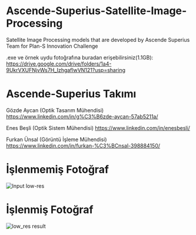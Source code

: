 # Ascende-Superius-Satellite-Image-Processing
Satellite Image Processing models that are developed by Ascende Superius Team for Plan-S Innovation Challenge

.exe ve örnek uydu fotoğrafına buradan erişebilirsiniz(1.1GB): 
https://drive.google.com/drive/folders/1a4-9UkrVXUFNjvWs7H_IzhgaflwVN121?usp=sharing

# Ascende-Superius Takımı
Gözde Aycan (Optik Tasarım Mühendisi)
https://www.linkedin.com/in/g%C3%B6zde-aycan-57ab5211a/

Enes Beşli (Optik Sistem Mühendisi) 
https://www.linkedin.com/in/enesbesli/

Furkan Ünsal (Görüntü İşleme Mühendisi)
https://www.linkedin.com/in/furkan-%C3%BCnsal-398884150/


# İşlenmemiş Fotoğraf
![Input low-res](https://user-images.githubusercontent.com/89701935/188975559-a9dc9454-e7bd-4dbe-a6b9-81d86482c069.png)
# İşlenmiş Fotoğraf
![low_res result](https://user-images.githubusercontent.com/89701935/188972440-3c31224e-7185-4cda-a6a2-88da8bafc09f.png)
